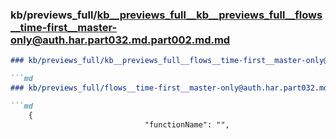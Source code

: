 ### kb/previews_full/kb__previews_full__kb__previews_full__flows__time-first__master-only@auth.har.part032.md.part002.md.md

```md
### kb/previews_full/kb__previews_full__flows__time-first__master-only@auth.har.part032.md.part002.md

```md
### kb/previews_full/flows__time-first__master-only@auth.har.part032.md (part 002)

```md
    {
                              "functionName": "",
      
```

```

```

```
